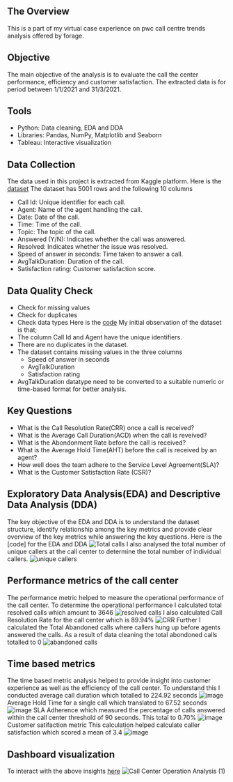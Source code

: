 ## The Overview
This is a part of my virtual case experience on pwc call centre trends analysis offered by forage. 
## Objective
The main objective of the analysis is to evaluate the call the center performance, efficiency and customer satisfaction. The extracted data is for period between 1/1/2021 and 31/3/2021.
## Tools 
* Python: Data cleaning, EDA and DDA
* Libraries: Pandas, NumPy, Matplotlib and Seaborn
* Tableau: Interactive visualization
## Data Collection
The data used in this project is extracted from Kaggle platform. Here is the [dataset](https://github.com/zmutisya/PWC-Call-Centre-data-analysis/blob/master/Call_Center_Dataset.csv) The dataset has 5001 rows and the following 10 columns
* Call Id: Unique identifier for each call.
* Agent: Name of the agent handling the call.
* Date: Date of the call.
* Time: Time of the call.
* Topic: The topic of the call.
* Answered (Y/N): Indicates whether the call was answered.
* Resolved: Indicates whether the issue was resolved.
* Speed of answer in seconds: Time taken to answer a call.
* AvgTalkDuration: Duration of the call.
* Satisfaction rating: Customer satisfaction score.
## Data Quality Check 
* Check for missing values
* Check for duplicates
* Check data types
Here is the [code](https://github.com/zmutisya/PWC-Call-Centre-data-analysis/blob/master/call_centre_metric_interpretation.ipynb)
My initial observation of the dataset is that;
* The column Call Id and Agent have the unique identifiers.
* There are no duplicates in the dataset.
* The dataset contains missing values in the three columns
    * Speed of answer in seconds
    * AvgTalkDuration
    * Satisfaction rating 
* AvgTalkDuration datatype need to be converted to a suitable numeric or time-based format for better analysis.
## Key Questions
* What is the Call Resolution Rate(CRR) once a call is received?
* What is the Average Call Duration(ACD) when the call is reveived?
* What is the Abondonment Rate before the call is received?
* What is the Average Hold Time(AHT) before the call is received by an agent?
* How well does the team adhere to the Service Level Agreement(SLA)?
* What is the Customer Satisfaction Rate (CSR)?  
## Exploratory Data Analysis(EDA) and Descriptive Data Analysis (DDA)
The key objective of the EDA and DDA is to understand the dataset structure, identify relationship among the key metrics and provide clear overview of the key metrics while answering the key questions. Here is the [code] for the EDA and DDA
![Total calls](https://github.com/user-attachments/assets/5f055e2a-84fb-475e-b5d6-57dd0bbf5cff)
I also analysed the total number of unique callers at the call center to determine the total number of individual callers.
![unique callers](https://github.com/user-attachments/assets/fd071334-0b90-455e-ae73-46193e5f56a0)
## Performance metrics of the call center
The performance metric helped to measure the operational performance of the call center. To determine the operational performance I calculated total resolved calls which amount to 3646
![resolved calls](https://github.com/user-attachments/assets/31d3d212-ebf9-442d-b63b-7226f7a6815f)
I also calculated Call Resolution Rate for the call center which is 89.94%
![CRR](https://github.com/user-attachments/assets/8e2443d0-bd6d-4af1-9e92-4000408d4c2c)
Further I calculated the Total Abandoned calls where callers hung up before agents answered the calls. As a result of data cleaning the total abondoned calls totalled to 0
![abandoned calls](https://github.com/user-attachments/assets/4ef4d2b8-f05d-4dfd-a56a-9e8176e8cad1)
## Time based metrics
The time based metric analysis helped to provide insight into customer experience as well as the efficiency of the call center. To understand this I conducted average call duration which totalled to 224.92 seconds
![image](https://github.com/user-attachments/assets/60129845-3262-4aa4-973f-427ca2564e3e)
Average Hold Time for a single call which translated to 67.52 seconds
![image](https://github.com/user-attachments/assets/cb223aee-7615-42d7-b897-61e9d5286ca9)
SLA Adherence which measured the percentage of calls answered within the call center threshold of 90 seconds. This total to 0.70%
![image](https://github.com/user-attachments/assets/fef3ce8f-b45c-4a0b-85c1-73b8ca1fbce6)
Customer satifaction metric
This calculation helped calculate caller satisfaction which scored a mean of 3.4
![image](https://github.com/user-attachments/assets/0b9a6993-4add-4cf3-9d09-bfeb416f4a45)

## Dashboard visualization
To interact with the above insights [here](https://public.tableau.com/app/profile/zakayo.mutisya/viz/CallCenterOperationAnalysis/CallCenterOperationAnalysis)
![Call Center Operation Analysis (1)](https://github.com/user-attachments/assets/8c266040-dc42-499a-8aa7-c714d12fbd2d)


